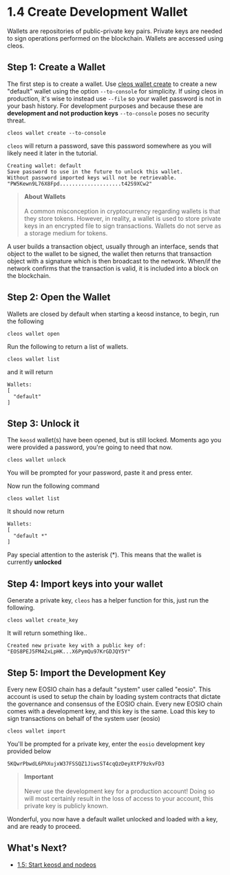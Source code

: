 # 1.4 Create Development Wallet

Wallets are repositories of public-private key pairs. Private keys are needed to sign operations performed on the blockchain. Wallets are accessed using cleos.

## Step 1: Create a Wallet

The first step is to create a wallet. Use [cleos wallet create]() to create a new "default" wallet using the option `--to-console` for simplicity. If using cleos in production, it's wise to instead use `--file` so your wallet password is not in your bash history. For development purposes and because these are **development and not production keys** `--to-console` poses no security threat.

    cleos wallet create --to-console

`cleos` will return a password, save this password somewhere as you will likely need it later in the tutorial.

    Creating wallet: default
    Save password to use in the future to unlock this wallet.
    Without password imported keys will not be retrievable.
    "PW5Kewn9L76X8Fpd....................t42S9XCw2"

> **About Wallets** <br> <br> A common misconception in cryptocurrency regarding wallets is that they store tokens. However, in reality, a wallet is used to store private keys in an encrypted file to sign transactions. Wallets do not serve as a storage medium for tokens.

A user builds a transaction object, usually through an interface, sends that object to the wallet to be signed, the wallet then returns that transaction object with a signature which is then broadcast to the network. When/if the network confirms that the transaction is valid, it is included into a block on the blockchain.

## Step 2: Open the Wallet

Wallets are closed by default when starting a keosd instance, to begin, run the following

    cleos wallet open

Run the following to return a list of wallets.

    cleos wallet list

and it will return

    Wallets:
    [
      "default"
    ]

## Step 3: Unlock it

The `keosd` wallet(s) have been opened, but is still locked. Moments ago you were provided a password, you're going to need that now.

    cleos wallet unlock

You will be prompted for your password, paste it and press enter.

Now run the following command

    cleos wallet list

It should now return

    Wallets:
    [
      "default *"
    ]

Pay special attention to the asterisk (*). This means that the wallet is currently **unlocked**

## Step 4: Import keys into your wallet

Generate a private key, `cleos` has a helper function for this, just run the following.

    cleos wallet create_key

It will return something like..

    Created new private key with a public key of: "EOS8PEJ5FM42xLpHK...X6PymQu97KrGDJQY5Y"

## Step 5: Import the Development Key

Every new EOSIO chain has a default "system" user called "eosio". This account is used to setup the chain by loading system contracts that dictate the governance and consensus of the EOSIO chain. Every new EOSIO chain comes with a development key, and this key is the same. Load this key to sign transactions on behalf of the system user (eosio)

    cleos wallet import

You'll be prompted for a private key, enter the `eosio` development key provided below

    5KQwrPbwdL6PhXujxW37FSSQZ1JiwsST4cqQzDeyXtP79zkvFD3

> **Important** <br> <br> Never use the development key for a production account! Doing so will most certainly result in the loss of access to your account, this private key is publicly known.

Wonderful, you now have a default wallet unlocked and loaded with a key, and are ready to proceed.

## What's Next?

* [1.5: Start keosd and nodeos](https://docs.airwire.io/docs/how_eosio_works/getting_started_with_eosio/1._development_environment/1.5_start_keosd_and_nodeos.md)
